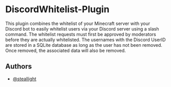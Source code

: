 
# DiscordWhitelist-Plugin

This plugin combines the whitelist of your Minecraft server with your Discord bot to easily whitelist users via your Discord server using a slash command. The whitelist requests must first be approved by moderators before they are actually whitelisted. The usernames with the Discord UserID are stored in a SQLite database as long as the user has not been removed. Once removed, the associated data will also be removed.


## Authors

- [@steallight](https://www.github.com/steallight)

